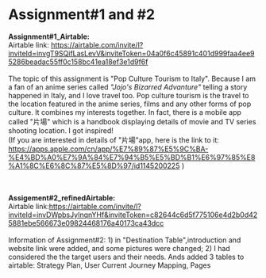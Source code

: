 # Assignment#1 and #2

<b>Assignment#1_Airtable:</b>
<br>Airtable link: <a href="https://airtable.com/invite/l?inviteId=invgT9SQifLasLevV&inviteToken=04a0f6c45891c401d999faa4ee95286beadac55ff0c158bc41ea18ef3e1d9f6f" target="_blank">https://airtable.com/invite/l?inviteId=invgT9SQifLasLevV&inviteToken=04a0f6c45891c401d999faa4ee95286beadac55ff0c158bc41ea18ef3e1d9f6f</a>
<br><br>The topic of this assignment is "Pop Culture Tourism to Italy". Because I am a fan of an anime series called <i>"Jojo's Bizarred Advanture"</i> telling a story happened in Italy, and I love travel too. Pop culture tourism is the travel to the location featured in the anime series, films and any other forms of pop culture. It combines my interests together. In fact, there is a mobile app called "片場" which is a handbook displaying details of movie and TV series shooting location. I got inspired! 
<br>(If you are interested in details of "片場"app, here is the link to it: https://apps.apple.com/cn/app/%E7%89%87%E5%9C%BA-%E4%BD%A0%E7%9A%84%E7%94%B5%E5%BD%B1%E6%97%85%E8%A1%8C%E6%8C%87%E5%8D%97/id1145200225 )



<br>
<br>
<b>Assigement#2_refinedAirtable:</b>
<br>Airtable link:<a href="https://airtable.com/invite/l?inviteId=invDWpbsJyInqnYHf&inviteToken=c82644c6d5f775106e4d2b0d425881ebe566673e09824468176a40173ca43dcc">https://airtable.com/invite/l?inviteId=invDWpbsJyInqnYHf&inviteToken=c82644c6d5f775106e4d2b0d425881ebe566673e09824468176a40173ca43dcc</a>
<br><br>Information of Assignment#2: 1) in "Destination Table",introduction and website link were added, and some pictures were changed; 2) I had considered the the target users and their needs. Ands added 3 tables to airtable: Strategy Plan, User Current Journey Mapping, Pages

